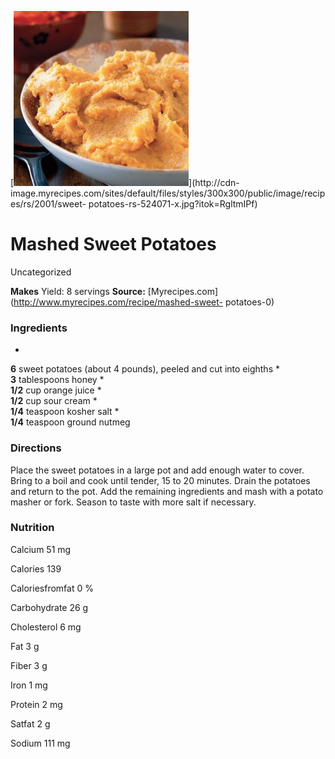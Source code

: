 ﻿

[![](./images/849c79ac-1470-4608-91e4-d8756261a5be.jpg)](http://cdn-
image.myrecipes.com/sites/default/files/styles/300x300/public/image/recipes/rs/2001/sweet-
potatoes-rs-524071-x.jpg?itok=RgltmIPf)

#  Mashed Sweet Potatoes

Uncategorized

  
**Makes** Yield: 8 servings
**Source:** [Myrecipes.com](http://www.myrecipes.com/recipe/mashed-sweet-
potatoes-0)

###  Ingredients

  *  
**6** sweet potatoes (about 4 pounds), peeled and cut into eighths
  *   
**3** tablespoons honey
  *   
**1/2** cup orange juice
  *   
**1/2** cup sour cream
  *   
**1/4** teaspoon kosher salt
  *   
**1/4** teaspoon ground nutmeg

###  Directions

Place the sweet potatoes in a large pot and add enough water to cover. Bring
to a boil and cook until tender, 15 to 20 minutes. Drain the potatoes and
return to the pot. Add the remaining ingredients and mash with a potato masher
or fork. Season to taste with more salt if necessary.

###  Nutrition

Calcium 51 mg

Calories 139

Caloriesfromfat 0 %

Carbohydrate 26 g

Cholesterol 6 mg

Fat 3 g

Fiber 3 g

Iron 1 mg

Protein 2 mg

Satfat 2 g

Sodium 111 mg

